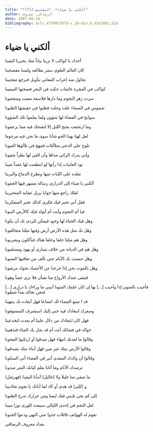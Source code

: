 ```yaml
---
title: "*ألكني يا ضياء*. المقتبس 2(7)"
author: الرصافي, معروف
date: 1907-08-10
bibliography: oclc_4770057679-i_19-div_6.d1e1081.bib
---
```




#  ألكني يا ضياء 


 أجدك يا كواكب لا ترينا   بياناً منك يخبرنا اليقينا  

 كان العالم العلوي سفر   نطالعه ولسنا مفصحينا  

 نحاول منه إعراب المعاني   بتأويل فنرجع معجيبنا  

 كواكب في المجرة غائمات   حكت في البحر فسحتها السفينا  

 سرت زهر النجوم وما دارها   فلاسفة مضت ومنجمونا  

 شموس في السماء علت وجلت   فظنوا في حقيقتها الظنونا  

 سوابح في الفضاء لها شؤون   ولما يعلموا تلك الشؤونا  

 وما ارتجفت بجنح الليل إلا   لتضحك فيه مما يزعمونا  

 لعل لهنا بهذا الجو شأنا   سوى ما نحن فيه مرجوما  

 تلوح على الدجى متلألئات   فتبهج في تلألوها العيونا  

 وأني يدرك الرائي مداها   وأن القي لها نظراً شفونا  

 تود الغانيات إذا رأتها   لو انتظمت لها عقداً ثمينا  

 تقلده على اللبات منها   وتطرح الدماج والبرينا  

 ألكني يا ضياء إلى الدراري   رسالة مسهر فيها الجفونا  

 لعلك راجع منها جوابا   يزيل عماية المتحيرينا  

 فقل أني تحير فيك فكري   كذلك تحير المتفكرينا  

 فيا أم النجوم وأنت أم   أيولد فيك كالأرض البنونا  

 وهل فيك الحياة لها وجود   فيمكن للردى بك أن يكونا  

 وهل بك مثل هذه الأرض أرض   وفيها مثلنا متخالفونا  

 وهل هم مثلنا خلقا وخلقا   هناك فيأكلون ويشربونا   

 وهل هم في الديانة من خلاف   نصارى أو يهود ومسلمونا  

 وهل حسبت بك الأيام حتى   تألف من تعاقبها السنونا  

 وهل بالموت نحن إذا خرجنا   عن الأجساد نحوك مرتقونا  

 فتبقى عندك الأرواح منا   تصأن فلا ترى جفناً وهونا  

 فأجيب بالمنون إذا وأحبب  [...]  بها إن كان علمك المنونا   أبيني ما وراءك يا دراري  [...]  فنحن نخالة بعداً شطونا 

 قد ا  تسع  الفضاء لك اتساعا   فهل أبعاده بك ينتهينا  

 وصغرك ابتعادك فيه حتى   إليك استشرف المتسوفونا  

 فهل كان ابتعادك من دلال   علينا أم بعدت لتخدعينا  

 خوالد في فضائك أنت أم قد   يحل بك الفناء فتذهبينا  

 وقالوا ما لعدتك انتهاء   فهل صدقوا أو ارتكبوا المجونا  

 وقالوا الأرض بنتك غير مين   فهل أبناء بنتك يصدقونا  

 وقالوا أن والدك المفدى   أثير في الفضاء أبى السكونا  

 ترصدك الأنام وما أتانا   بعلم كيانك المتر صدونا  

 (فهرشل) ما شقى منا غليلا   ولا (غاليل) أنبأنا اليقينا  

 و (كلبر) قد هدى أو كاد لما   أبانك يا نجوم تجاذبينا  

 إلى كم نحن نلبس فيك لبسا   ومن جرارك ندرع الظنونا  

 لعل النجم في  إحدى  الليالي   سيبعث للورى نورا مبينا  

 تقوم له الهواتف قائلات   خذوا عني النهي ودعوا الجنونا  

 بغداد  معروف  الرصافي  

